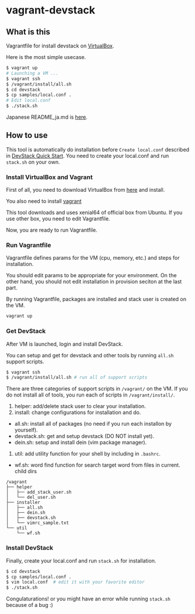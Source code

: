# vagrant-devstack

## What is this

Vagrantfile for install devstack on
[VirtualBox](https://www.virtualbox.org/).

Here is the most simple usecase.

```sh
$ vagrant up
# Launching a VM ...
$ vagrant ssh
$ /vagrant/install/all.sh
$ cd devstack
$ cp samples/local.conf .
# Edit local.conf
$ ./stack.sh
```

Japanese README_ja.md is [here](doc/README_ja.md).

## How to use

This tool is automatically do installation before `Create local.conf`
described in
[DevStack Quick Start](https://docs.openstack.org/devstack/latest/).
You need to create your local.conf and run `stack.sh` on your own.

### Install VirtualBox and Vagrant

First of all, you need to download VirtualBox from
[here](https://www.virtualbox.org/) and install.

You also need to install
[vagrant](https://www.vagrantup.com/)

This tool downloads and uses xenial64 of official box from Ubuntu.
If you use other box, you need to edit Vagrantfile.

Now, you are ready to run Vagrantfile.

### Run Vagrantfile

Vagrantfile defines params for the VM (cpu, memory, etc.) and
steps for installation.

You should edit params to be appropriate for your environment.
On the other hand, you should not edit installation in provision
seciton at the last part.

By running Vagrantfile, packages are installed and stack user is
created on the VM.

```sh
vagrant up
```

### Get DevStack

After VM is launched, login and install DevStack.

You can setup and get for devstack and other tools
by running `all.sh` support scripts.

```sh
$ vagrant ssh
$ /vagrant/install/all.sh # run all of support scripts
```

There are three categories of support scripts
in `/vagrant/` on the VM.
If you do not install all of tools, you run each of scripts in
`/vagrant/install/`.

1. helper: add/delete stack user to clear your installation.
1. install: change configurations for installation and do.
  * all.sh: install all of packages (no need if you run each installon
    by yourself).
  * devstack.sh: get and setup devstack (DO NOT install yet).
  * dein.sh: setup and install dein (vim package manager).
1. util: add utility function for your shell by including in `.bashrc`.
  * wf.sh: word find function for search target word from files in current.
    child dirs 

```
/vagrant
├── helper
│   ├── add_stack_user.sh
│   └── del_user.sh
├── installer
│   ├── all.sh
│   ├── dein.sh
│   ├── devstack.sh
│   └── vimrc_sample.txt
└── util
    └── wf.sh
```

### Install DevStack

Finally, create your local.conf and run `stack.sh` for installation.

```sh
$ cd devstack
$ cp samples/local.conf .
$ vim local.conf  # edit it with your favorite editor
$ ./stack.sh
```

Congulaturations! or you might have an error while running `stack.sh`
because of a bug :)
